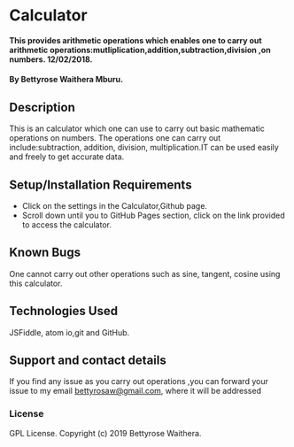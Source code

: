 # Calculator
#### This provides arithmetic operations which enables one to carry out arithmetic operations:mutliplication,addition,subtraction,division ,on numbers. 12/02/2018.
#### By Bettyrose Waithera Mburu.
## Description
This is an calculator which one can use to carry out basic mathematic operations on numbers. The operations one can carry out include:subtraction, addition, division, multiplication.IT can be used easily and freely to get accurate data.
## Setup/Installation Requirements
* Click on the settings in the Calculator,Github page.
* Scroll down until you to GitHub Pages section, click on the link provided to access the calculator.
## Known Bugs
One cannot carry out other operations such as sine, tangent, cosine using this calculator.
## Technologies Used
JSFiddle, atom io,git and GitHub.
## Support and contact details
If you find any issue as you carry out operations ,you can forward your issue to my email bettyrosaw@gmail.com, where it will be addressed
### License
GPL License.
Copyright (c) 2019 Bettyrose Waithera.
